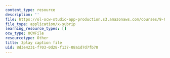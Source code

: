 ```yaml
---
content_type: resource
description: ''
file: https://ol-ocw-studio-app-production.s3.amazonaws.com/courses/9-00sc-introduction-to-psychology-fall-2011/8d3e4231f7030d28f13708a1d7d7fb70_lanmHS0JwYI.srt
file_type: application/x-subrip
learning_resource_types: []
ocw_type: OCWFile
resourcetype: Other
title: 3play caption file
uid: 8d3e4231-f703-0d28-f137-08a1d7d7fb70
---
```

